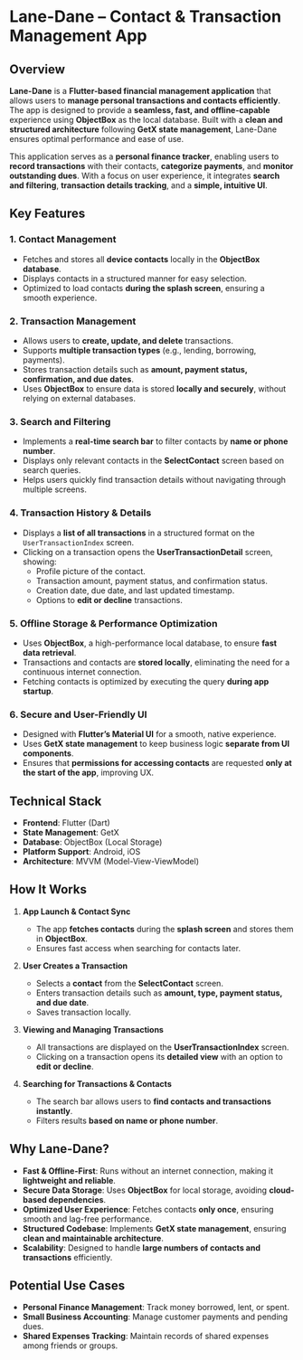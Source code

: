 # Lane-Dane – Contact & Transaction Management App

## Overview

**Lane-Dane** is a **Flutter-based financial management application** that allows users to **manage personal transactions and contacts efficiently**. The app is designed to provide a **seamless, fast, and offline-capable** experience using **ObjectBox** as the local database. Built with a **clean and structured architecture** following **GetX state management**, Lane-Dane ensures optimal performance and ease of use.

This application serves as a **personal finance tracker**, enabling users to **record transactions** with their contacts, **categorize payments**, and **monitor outstanding dues**. With a focus on user experience, it integrates **search and filtering**, **transaction details tracking**, and a **simple, intuitive UI**.

## Key Features

### 1. Contact Management
- Fetches and stores all **device contacts** locally in the **ObjectBox database**.
- Displays contacts in a structured manner for easy selection.
- Optimized to load contacts **during the splash screen**, ensuring a smooth experience.

### 2. Transaction Management
- Allows users to **create, update, and delete** transactions.
- Supports **multiple transaction types** (e.g., lending, borrowing, payments).
- Stores transaction details such as **amount, payment status, confirmation, and due dates**.
- Uses **ObjectBox** to ensure data is stored **locally and securely**, without relying on external databases.

### 3. Search and Filtering
- Implements a **real-time search bar** to filter contacts by **name or phone number**.
- Displays only relevant contacts in the **SelectContact** screen based on search queries.
- Helps users quickly find transaction details without navigating through multiple screens.

### 4. Transaction History & Details
- Displays a **list of all transactions** in a structured format on the `UserTransactionIndex` screen.
- Clicking on a transaction opens the **UserTransactionDetail** screen, showing:
  - Profile picture of the contact.
  - Transaction amount, payment status, and confirmation status.
  - Creation date, due date, and last updated timestamp.
  - Options to **edit or decline** transactions.

### 5. Offline Storage & Performance Optimization
- Uses **ObjectBox**, a high-performance local database, to ensure **fast data retrieval**.
- Transactions and contacts are **stored locally**, eliminating the need for a continuous internet connection.
- Fetching contacts is optimized by executing the query **during app startup**.

### 6. Secure and User-Friendly UI
- Designed with **Flutter’s Material UI** for a smooth, native experience.
- Uses **GetX state management** to keep business logic **separate from UI components**.
- Ensures that **permissions for accessing contacts** are requested **only at the start of the app**, improving UX.

## Technical Stack

- **Frontend**: Flutter (Dart)
- **State Management**: GetX
- **Database**: ObjectBox (Local Storage)
- **Platform Support**: Android, iOS
- **Architecture**: MVVM (Model-View-ViewModel)

## How It Works

1. **App Launch & Contact Sync**
   - The app **fetches contacts** during the **splash screen** and stores them in **ObjectBox**.
   - Ensures fast access when searching for contacts later.

2. **User Creates a Transaction**
   - Selects a **contact** from the **SelectContact** screen.
   - Enters transaction details such as **amount, type, payment status, and due date**.
   - Saves transaction locally.

3. **Viewing and Managing Transactions**
   - All transactions are displayed on the **UserTransactionIndex** screen.
   - Clicking on a transaction opens its **detailed view** with an option to **edit or decline**.

4. **Searching for Transactions & Contacts**
   - The search bar allows users to **find contacts and transactions instantly**.
   - Filters results **based on name or phone number**.

## Why Lane-Dane?

- **Fast & Offline-First**: Runs without an internet connection, making it **lightweight and reliable**.
- **Secure Data Storage**: Uses **ObjectBox** for local storage, avoiding **cloud-based dependencies**.
- **Optimized User Experience**: Fetches contacts **only once**, ensuring smooth and lag-free performance.
- **Structured Codebase**: Implements **GetX state management**, ensuring **clean and maintainable architecture**.
- **Scalability**: Designed to handle **large numbers of contacts and transactions** efficiently.

## Potential Use Cases

- **Personal Finance Management**: Track money borrowed, lent, or spent.
- **Small Business Accounting**: Manage customer payments and pending dues.
- **Shared Expenses Tracking**: Maintain records of shared expenses among friends or groups.
